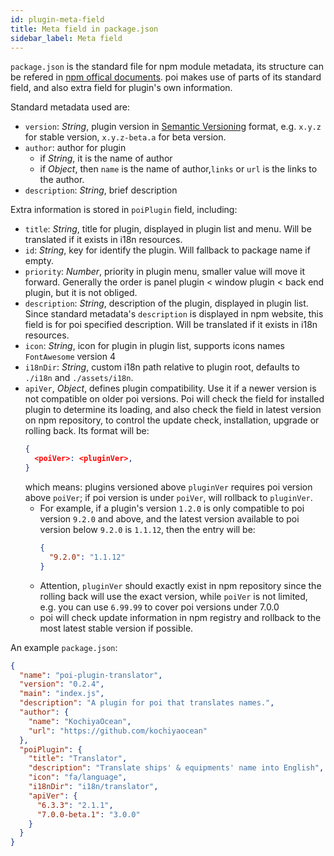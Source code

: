 ```yaml
---
id: plugin-meta-field
title: Meta field in package.json
sidebar_label: Meta field
---
```


`package.json` is the standard file for npm module metadata, its structure can be refered in [npm offical documents](https://docs.npmjs.com/files/package.json). poi makes use of parts of its standard field, and also extra field for plugin's own information.

Standard metadata used are:

* `version`: _String_, plugin version in [Semantic Versioning](http://semver.org/) format, e.g. `x.y.z` for stable version, `x.y.z-beta.a` for beta version.
* `author`: author for plugin
  * if _String_, it is the name of author
  * if _Object_, then `name` is the name of author,`links` or `url` is the links to the author.
* `description`: _String_, brief description

Extra information is stored in `poiPlugin` field, including:

* `title`: _String_, title for plugin, displayed in plugin list and menu. Will be translated if it exists in i18n resources.
* `id`: _String_, key for identify the plugin. Will fallback to package name if empty.
* `priority`: _Number_, priority in plugin menu, smaller value will move it forward. Generally the order is panel plugin < window plugin < back end plugin, but it is not obliged.
* `description`: _String_, description of the plugin, displayed in plugin list. Since standard metadata's `description` is displayed in npm website, this field is for poi specified description. Will be translated if it exists in i18n resources.
* `icon`: _String_, icon for plugin in plugin list, supports icons names `FontAwesome` version 4
* `i18nDir`: _String_, custom i18n path relative to plugin root, defaults to `./i18n` and `./assets/i18n`.
* `apiVer`, _Object_, defines plugin compatibility. Use it if a newer version is not compatible on older poi versions. Poi will check the field for installed plugin to determine its loading, and also check the field in latest version on npm repository, to control the update check, installation, upgrade or rolling back. Its format will be:
  ```json
  {
    <poiVer>: <pluginVer>,
  }
  ```
  which means: plugins versioned above `pluginVer` requires poi version above `poiVer`; if poi version is under `poiVer`, will rollback to `pluginVer`.
  * For example, if a plugin's version `1.2.0` is only compatible to poi version `9.2.0` and above, and the latest version available to poi version below `9.2.0` is `1.1.12`, then the entry will be:
    ```json
    {
      "9.2.0": "1.1.12"
    }
    ```
  * Attention, `pluginVer` should exactly exist in npm repository since the rolling back will use the exact version, while `poiVer` is not limited, e.g. you can use `6.99.99` to cover poi versions under 7.0.0
  * poi will check update information in npm registry and rollback to the most latest stable version if possible.

An example `package.json`:

```json
{
  "name": "poi-plugin-translator",
  "version": "0.2.4",
  "main": "index.js",
  "description": "A plugin for poi that translates names.",
  "author": {
    "name": "KochiyaOcean",
    "url": "https://github.com/kochiyaocean"
  },
  "poiPlugin": {
    "title": "Translator",
    "description": "Translate ships' & equipments' name into English",
    "icon": "fa/language",
    "i18nDir": "i18n/translator",
    "apiVer": {
      "6.3.3": "2.1.1",
      "7.0.0-beta.1": "3.0.0"
    }
  }
}
```
